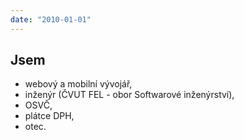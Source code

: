 ```yaml
---
date: "2010-01-01"
---
```

## Jsem
 * webový a mobilní vývojář,
 * inženýr (ČVUT FEL - obor Softwarové inženýrství),
 * OSVČ,
 * plátce DPH,
 * otec.
